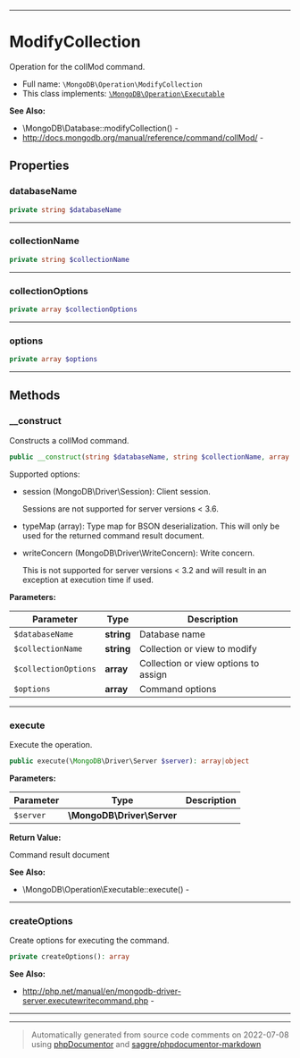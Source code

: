 ***

# ModifyCollection

Operation for the collMod command.



* Full name: `\MongoDB\Operation\ModifyCollection`
* This class implements:
[`\MongoDB\Operation\Executable`](./Executable.md)

**See Also:**

* \MongoDB\Database::modifyCollection() - 
* http://docs.mongodb.org/manual/reference/command/collMod/ - 



## Properties


### databaseName



```php
private string $databaseName
```






***

### collectionName



```php
private string $collectionName
```






***

### collectionOptions



```php
private array $collectionOptions
```






***

### options



```php
private array $options
```






***

## Methods


### __construct

Constructs a collMod command.

```php
public __construct(string $databaseName, string $collectionName, array $collectionOptions, array $options = []): mixed
```

Supported options:

* session (MongoDB\Driver\Session): Client session.

  Sessions are not supported for server versions < 3.6.

* typeMap (array): Type map for BSON deserialization. This will only be
  used for the returned command result document.

* writeConcern (MongoDB\Driver\WriteConcern): Write concern.

  This is not supported for server versions < 3.2 and will result in an
  exception at execution time if used.






**Parameters:**

| Parameter | Type | Description |
|-----------|------|-------------|
| `$databaseName` | **string** | Database name |
| `$collectionName` | **string** | Collection or view to modify |
| `$collectionOptions` | **array** | Collection or view options to assign |
| `$options` | **array** | Command options |




***

### execute

Execute the operation.

```php
public execute(\MongoDB\Driver\Server $server): array|object
```








**Parameters:**

| Parameter | Type | Description |
|-----------|------|-------------|
| `$server` | **\MongoDB\Driver\Server** |  |


**Return Value:**

Command result document


**See Also:**

* \MongoDB\Operation\Executable::execute() - 

***

### createOptions

Create options for executing the command.

```php
private createOptions(): array
```










**See Also:**

* http://php.net/manual/en/mongodb-driver-server.executewritecommand.php - 

***


***
> Automatically generated from source code comments on 2022-07-08 using [phpDocumentor](http://www.phpdoc.org/) and [saggre/phpdocumentor-markdown](https://github.com/Saggre/phpDocumentor-markdown)
